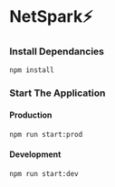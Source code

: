 # NetSpark:zap:

### Install Dependancies ###
```
npm install
```
### Start The Application ###
#### Production ####
```
npm run start:prod
```
#### Development #####
```
npm run start:dev
```